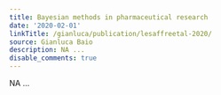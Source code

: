 ```yaml
---
title: Bayesian methods in pharmaceutical research
date: '2020-02-01'
linkTitle: /gianluca/publication/lesaffreetal-2020/
source: Gianluca Baio
description: NA ...
disable_comments: true
---
```

NA ...